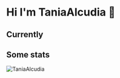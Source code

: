 # Hi I'm TaniaAlcudia 👋


## Currently 


## Some stats
<p>
  <img align="left" src="https://github-readme-stats.vercel.app/api/top-langs/?username=TaniaAlcudia&hide=html,haskell,shell,hack&show_icons=true&layout=compact&langs_count=10" alt="TaniaAlcudia" />
</p>

